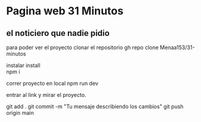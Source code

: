 # Pagina web 31 Minutos
## el noticiero que nadie pidio

para poder ver el proyecto
clonar el repositorio
gh repo clone Menaa153/31-minutos


instalar install <br>
npm i

correr proyecto en local
npm run dev

entrar al link y mirar el proyecto.



git add .
git commit -m "Tu mensaje describiendo los cambios"
git push origin main

